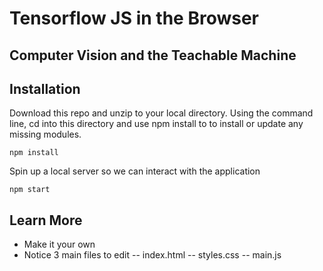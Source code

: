 # Tensorflow JS in the Browser
## Computer Vision and the Teachable Machine
## Installation

Download this repo and unzip to your local directory. Using the command line, cd into this directory and use npm install to to install or update any missing modules.
```
npm install

```
Spin up a local server so we can interact with the application

```
npm start

```

## Learn More
- Make it your own
- Notice 3 main files to edit
-- index.html
-- styles.css
-- main.js
